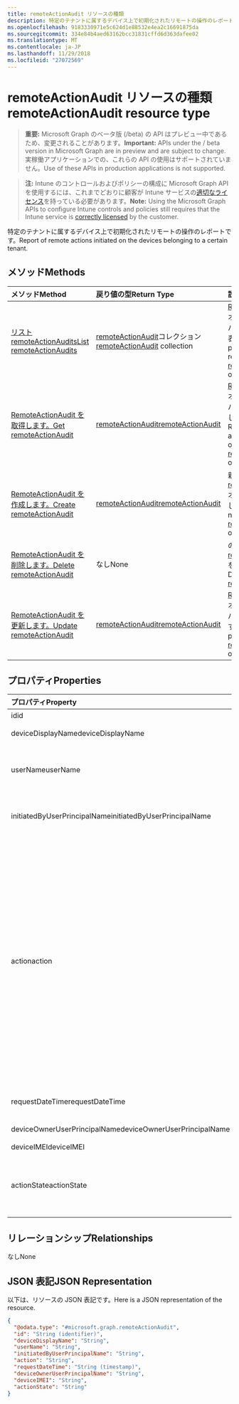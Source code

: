 ```yaml
---
title: remoteActionAudit リソースの種類
description: 特定のテナントに属するデバイス上で初期化されたリモートの操作のレポートです。
ms.openlocfilehash: 9183330971e5c624d1e88532e4ea2c16691875da
ms.sourcegitcommit: 334e84b4aed63162bcc31831cffd6d363dafee02
ms.translationtype: MT
ms.contentlocale: ja-JP
ms.lasthandoff: 11/29/2018
ms.locfileid: "27072569"
---
```

# <a name="remoteactionaudit-resource-type"></a><span data-ttu-id="aa9ea-103">remoteActionAudit リソースの種類</span><span class="sxs-lookup"><span data-stu-id="aa9ea-103">remoteActionAudit resource type</span></span>

> <span data-ttu-id="aa9ea-104">**重要:** Microsoft Graph のベータ版 (/beta) の API はプレビュー中であるため、変更されることがあります。</span><span class="sxs-lookup"><span data-stu-id="aa9ea-104">**Important:** APIs under the / beta version in Microsoft Graph are in preview and are subject to change.</span></span> <span data-ttu-id="aa9ea-105">実稼働アプリケーションでの、これらの API の使用はサポートされていません。</span><span class="sxs-lookup"><span data-stu-id="aa9ea-105">Use of these APIs in production applications is not supported.</span></span>

> <span data-ttu-id="aa9ea-106">**注:** Intune のコントロールおよびポリシーの構成に Microsoft Graph API を使用するには、これまでどおりに顧客が Intune サービスの[適切なライセンス](https://go.microsoft.com/fwlink/?linkid=839381)を持っている必要があります。</span><span class="sxs-lookup"><span data-stu-id="aa9ea-106">**Note:** Using the Microsoft Graph APIs to configure Intune controls and policies still requires that the Intune service is [correctly licensed](https://go.microsoft.com/fwlink/?linkid=839381) by the customer.</span></span>

<span data-ttu-id="aa9ea-107">特定のテナントに属するデバイス上で初期化されたリモートの操作のレポートです。</span><span class="sxs-lookup"><span data-stu-id="aa9ea-107">Report of remote actions initiated on the devices belonging to a certain tenant.</span></span>
## <a name="methods"></a><span data-ttu-id="aa9ea-108">メソッド</span><span class="sxs-lookup"><span data-stu-id="aa9ea-108">Methods</span></span>
|<span data-ttu-id="aa9ea-109">メソッド</span><span class="sxs-lookup"><span data-stu-id="aa9ea-109">Method</span></span>|<span data-ttu-id="aa9ea-110">戻り値の型</span><span class="sxs-lookup"><span data-stu-id="aa9ea-110">Return Type</span></span>|<span data-ttu-id="aa9ea-111">説明</span><span class="sxs-lookup"><span data-stu-id="aa9ea-111">Description</span></span>|
|:---|:---|:---|
|[<span data-ttu-id="aa9ea-112">リスト remoteActionAudits</span><span class="sxs-lookup"><span data-stu-id="aa9ea-112">List remoteActionAudits</span></span>](../api/intune-devices-remoteactionaudit-list.md)|<span data-ttu-id="aa9ea-113">[remoteActionAudit](../resources/intune-devices-remoteactionaudit.md)コレクション</span><span class="sxs-lookup"><span data-stu-id="aa9ea-113">[remoteActionAudit](../resources/intune-devices-remoteactionaudit.md) collection</span></span>|<span data-ttu-id="aa9ea-114">[RemoteActionAudit](../resources/intune-devices-remoteactionaudit.md)オブジェクトのプロパティと関係を一覧表示します。</span><span class="sxs-lookup"><span data-stu-id="aa9ea-114">List properties and relationships of the [remoteActionAudit](../resources/intune-devices-remoteactionaudit.md) objects.</span></span>|
|[<span data-ttu-id="aa9ea-115">RemoteActionAudit を取得します。</span><span class="sxs-lookup"><span data-stu-id="aa9ea-115">Get remoteActionAudit</span></span>](../api/intune-devices-remoteactionaudit-get.md)|[<span data-ttu-id="aa9ea-116">remoteActionAudit</span><span class="sxs-lookup"><span data-stu-id="aa9ea-116">remoteActionAudit</span></span>](../resources/intune-devices-remoteactionaudit.md)|<span data-ttu-id="aa9ea-117">[RemoteActionAudit](../resources/intune-devices-remoteactionaudit.md)オブジェクトのプロパティと関係を参照してください。</span><span class="sxs-lookup"><span data-stu-id="aa9ea-117">Read properties and relationships of the [remoteActionAudit](../resources/intune-devices-remoteactionaudit.md) object.</span></span>|
|[<span data-ttu-id="aa9ea-118">RemoteActionAudit を作成します。</span><span class="sxs-lookup"><span data-stu-id="aa9ea-118">Create remoteActionAudit</span></span>](../api/intune-devices-remoteactionaudit-create.md)|[<span data-ttu-id="aa9ea-119">remoteActionAudit</span><span class="sxs-lookup"><span data-stu-id="aa9ea-119">remoteActionAudit</span></span>](../resources/intune-devices-remoteactionaudit.md)|<span data-ttu-id="aa9ea-120">新しい[remoteActionAudit](../resources/intune-devices-remoteactionaudit.md)オブジェクトを作成します。</span><span class="sxs-lookup"><span data-stu-id="aa9ea-120">Create a new [remoteActionAudit](../resources/intune-devices-remoteactionaudit.md) object.</span></span>|
|[<span data-ttu-id="aa9ea-121">RemoteActionAudit を削除します。</span><span class="sxs-lookup"><span data-stu-id="aa9ea-121">Delete remoteActionAudit</span></span>](../api/intune-devices-remoteactionaudit-delete.md)|<span data-ttu-id="aa9ea-122">なし</span><span class="sxs-lookup"><span data-stu-id="aa9ea-122">None</span></span>|<span data-ttu-id="aa9ea-123">の[remoteActionAudit](../resources/intune-devices-remoteactionaudit.md)を削除します。</span><span class="sxs-lookup"><span data-stu-id="aa9ea-123">Deletes a [remoteActionAudit](../resources/intune-devices-remoteactionaudit.md).</span></span>|
|[<span data-ttu-id="aa9ea-124">RemoteActionAudit を更新します。</span><span class="sxs-lookup"><span data-stu-id="aa9ea-124">Update remoteActionAudit</span></span>](../api/intune-devices-remoteactionaudit-update.md)|[<span data-ttu-id="aa9ea-125">remoteActionAudit</span><span class="sxs-lookup"><span data-stu-id="aa9ea-125">remoteActionAudit</span></span>](../resources/intune-devices-remoteactionaudit.md)|<span data-ttu-id="aa9ea-126">[RemoteActionAudit](../resources/intune-devices-remoteactionaudit.md)オブジェクトのプロパティを更新します。</span><span class="sxs-lookup"><span data-stu-id="aa9ea-126">Update the properties of a [remoteActionAudit](../resources/intune-devices-remoteactionaudit.md) object.</span></span>|

## <a name="properties"></a><span data-ttu-id="aa9ea-127">プロパティ</span><span class="sxs-lookup"><span data-stu-id="aa9ea-127">Properties</span></span>
|<span data-ttu-id="aa9ea-128">プロパティ</span><span class="sxs-lookup"><span data-stu-id="aa9ea-128">Property</span></span>|<span data-ttu-id="aa9ea-129">型</span><span class="sxs-lookup"><span data-stu-id="aa9ea-129">Type</span></span>|<span data-ttu-id="aa9ea-130">説明</span><span class="sxs-lookup"><span data-stu-id="aa9ea-130">Description</span></span>|
|:---|:---|:---|
|<span data-ttu-id="aa9ea-131">id</span><span class="sxs-lookup"><span data-stu-id="aa9ea-131">id</span></span>|<span data-ttu-id="aa9ea-132">String</span><span class="sxs-lookup"><span data-stu-id="aa9ea-132">String</span></span>|<span data-ttu-id="aa9ea-133">レポートの id。</span><span class="sxs-lookup"><span data-stu-id="aa9ea-133">Report Id.</span></span>|
|<span data-ttu-id="aa9ea-134">deviceDisplayName</span><span class="sxs-lookup"><span data-stu-id="aa9ea-134">deviceDisplayName</span></span>|<span data-ttu-id="aa9ea-135">String</span><span class="sxs-lookup"><span data-stu-id="aa9ea-135">String</span></span>|<span data-ttu-id="aa9ea-136">Intune デバイスの名前です。</span><span class="sxs-lookup"><span data-stu-id="aa9ea-136">Intune device name.</span></span>|
|<span data-ttu-id="aa9ea-137">userName</span><span class="sxs-lookup"><span data-stu-id="aa9ea-137">userName</span></span>|<span data-ttu-id="aa9ea-138">String</span><span class="sxs-lookup"><span data-stu-id="aa9ea-138">String</span></span>|<span data-ttu-id="aa9ea-139">\[推奨\]InitiatedByUserPrincipalName を代わりに使用してください。</span><span class="sxs-lookup"><span data-stu-id="aa9ea-139">\[deprecated\] Please use InitiatedByUserPrincipalName instead.</span></span>|
|<span data-ttu-id="aa9ea-140">initiatedByUserPrincipalName</span><span class="sxs-lookup"><span data-stu-id="aa9ea-140">initiatedByUserPrincipalName</span></span>|<span data-ttu-id="aa9ea-141">String</span><span class="sxs-lookup"><span data-stu-id="aa9ea-141">String</span></span>|<span data-ttu-id="aa9ea-142">デバイスのアクションを開始したユーザーは、UPN 形式です。</span><span class="sxs-lookup"><span data-stu-id="aa9ea-142">User who initiated the device action, format is UPN.</span></span>|
|<span data-ttu-id="aa9ea-143">action</span><span class="sxs-lookup"><span data-stu-id="aa9ea-143">action</span></span>|[<span data-ttu-id="aa9ea-144">remoteAction</span><span class="sxs-lookup"><span data-stu-id="aa9ea-144">remoteAction</span></span>](../resources/intune-devices-remoteaction.md)|<span data-ttu-id="aa9ea-145">アクション名。</span><span class="sxs-lookup"><span data-stu-id="aa9ea-145">The action name.</span></span> <span data-ttu-id="aa9ea-146">使用可能な値: `unknown`、 `factoryReset`、 `removeCompanyData`、 `resetPasscode`、 `remoteLock`、 `enableLostMode`、 `disableLostMode`、 `locateDevice`、 `rebootNow`、 `recoverPasscode`、 `cleanWindowsDevice`、 `logoutSharedAppleDeviceActiveUser`、 `quickScan`、 `fullScan`、 `windowsDefenderUpdateSignatures`、 `factoryResetKeepEnrollmentData`、 `updateDeviceAccount`、 `automaticRedeployment`、 `shutDown`.</span><span class="sxs-lookup"><span data-stu-id="aa9ea-146">Possible values are: `unknown`, `factoryReset`, `removeCompanyData`, `resetPasscode`, `remoteLock`, `enableLostMode`, `disableLostMode`, `locateDevice`, `rebootNow`, `recoverPasscode`, `cleanWindowsDevice`, `logoutSharedAppleDeviceActiveUser`, `quickScan`, `fullScan`, `windowsDefenderUpdateSignatures`, `factoryResetKeepEnrollmentData`, `updateDeviceAccount`, `automaticRedeployment`, `shutDown`.</span></span>|
|<span data-ttu-id="aa9ea-147">requestDateTime</span><span class="sxs-lookup"><span data-stu-id="aa9ea-147">requestDateTime</span></span>|<span data-ttu-id="aa9ea-148">DateTimeOffset</span><span class="sxs-lookup"><span data-stu-id="aa9ea-148">DateTimeOffset</span></span>|<span data-ttu-id="aa9ea-149">UTC で指定されたアクションを発行した時の時間です。</span><span class="sxs-lookup"><span data-stu-id="aa9ea-149">Time when the action was issued, given in UTC.</span></span>|
|<span data-ttu-id="aa9ea-150">deviceOwnerUserPrincipalName</span><span class="sxs-lookup"><span data-stu-id="aa9ea-150">deviceOwnerUserPrincipalName</span></span>|<span data-ttu-id="aa9ea-151">String</span><span class="sxs-lookup"><span data-stu-id="aa9ea-151">String</span></span>|<span data-ttu-id="aa9ea-152">デバイス所有者の Upn。</span><span class="sxs-lookup"><span data-stu-id="aa9ea-152">Upn of the device owner.</span></span>|
|<span data-ttu-id="aa9ea-153">deviceIMEI</span><span class="sxs-lookup"><span data-stu-id="aa9ea-153">deviceIMEI</span></span>|<span data-ttu-id="aa9ea-154">String</span><span class="sxs-lookup"><span data-stu-id="aa9ea-154">String</span></span>|<span data-ttu-id="aa9ea-155">デバイスの IMEI。</span><span class="sxs-lookup"><span data-stu-id="aa9ea-155">IMEI of the device.</span></span>|
|<span data-ttu-id="aa9ea-156">actionState</span><span class="sxs-lookup"><span data-stu-id="aa9ea-156">actionState</span></span>|[<span data-ttu-id="aa9ea-157">actionState</span><span class="sxs-lookup"><span data-stu-id="aa9ea-157">actionState</span></span>](../resources/intune-shared-actionstate.md)|<span data-ttu-id="aa9ea-158">動作状態です。</span><span class="sxs-lookup"><span data-stu-id="aa9ea-158">Action state.</span></span> <span data-ttu-id="aa9ea-159">可能な値は、`none`、`pending`、`canceled`、`active`、`done`、`failed`、`notSupported` です。</span><span class="sxs-lookup"><span data-stu-id="aa9ea-159">Possible values are: `none`, `pending`, `canceled`, `active`, `done`, `failed`, `notSupported`.</span></span>|

## <a name="relationships"></a><span data-ttu-id="aa9ea-160">リレーションシップ</span><span class="sxs-lookup"><span data-stu-id="aa9ea-160">Relationships</span></span>
<span data-ttu-id="aa9ea-161">なし</span><span class="sxs-lookup"><span data-stu-id="aa9ea-161">None</span></span>
## <a name="json-representation"></a><span data-ttu-id="aa9ea-162">JSON 表記</span><span class="sxs-lookup"><span data-stu-id="aa9ea-162">JSON Representation</span></span>
<span data-ttu-id="aa9ea-163">以下は、リソースの JSON 表記です。</span><span class="sxs-lookup"><span data-stu-id="aa9ea-163">Here is a JSON representation of the resource.</span></span>
<!-- {
  "blockType": "resource",
  "keyProperty": "id",
  "@odata.type": "microsoft.graph.remoteActionAudit"
}
-->
``` json
{
  "@odata.type": "#microsoft.graph.remoteActionAudit",
  "id": "String (identifier)",
  "deviceDisplayName": "String",
  "userName": "String",
  "initiatedByUserPrincipalName": "String",
  "action": "String",
  "requestDateTime": "String (timestamp)",
  "deviceOwnerUserPrincipalName": "String",
  "deviceIMEI": "String",
  "actionState": "String"
}
```





